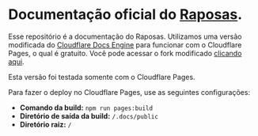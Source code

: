# Documentação oficial do [Raposas](https://raposas.net/).

Esse repositório é a documentação do Raposas. Utilizamos uma versão modificada do [Cloudflare Docs Engine](https://github.com/cloudflare/cloudflare-docs-engine/) para funcionar com o Cloudflare Pages, o qual é gratuito. Você pode acessar o fork modificado [clicando aqui](https://github.com/neelygenet/cloudflare-docs-engine).

Esta versão foi testada somente com o Cloudflare Pages.

Para fazer o deploy no Cloudflare Pages, use as seguintes configurações:
* **Comando da build:** ```npm run pages:build```
* **Diretório de saída da build:** ```/.docs/public```
* **Diretório raiz:** ```/```

